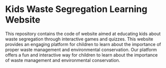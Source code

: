 # Kids Waste Segregation Learning Website<br/>
This repository contains the code of  website aimed at educating kids about waste segregation through interactive games and quizzes. 
This website provides an engaging platform for children to learn about the importance of proper waste management and environmental conservation.
Our platform offers a fun and interactive way for children to learn about the importance of waste management and environmental conservation. 



 
 
